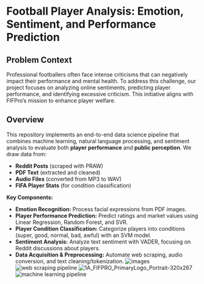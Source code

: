 # Football Player Analysis: Emotion, Sentiment, and Performance Prediction

## Problem Context
Professional footballers often face intense criticisms that can negatively impact their performance and mental health. To address this challenge, our project focuses on analyzing online sentiments, predicting player performance, and identifying excessive criticism. This initiative aligns with FIFPro’s mission to enhance player welfare.

## Overview
This repository implements an end-to-end data science pipeline that combines machine learning, natural language processing, and sentiment analysis to evaluate both **player performance** and **public perception**. We draw data from:
- **Reddit Posts** (scraped with PRAW)
- **PDF Text** (extracted and cleaned)
- **Audio Files** (converted from MP3 to WAV)
- **FIFA Player Stats** (for condition classification)

**Key Components:**
- **Emotion Recognition:** Process facial expressions from PDF images.
- **Player Performance Prediction:** Predict ratings and market values using Linear Regression, Random Forest, and SVR.
- **Player Condition Classification:** Categorize players into conditions (super, good, normal, bad, awful) with an SVM model.
- **Sentiment Analysis:** Analyze text sentiment with VADER, focusing on Reddit discussions about players.
- **Data Acquisition & Preprocessing:** Automate web scraping, audio conversion, and text cleaning/tokenization.
![images](https://github.com/user-attachments/assets/bd739590-2513-44ab-b772-0a3971444d1c)
![web scraping pipeline](https://github.com/user-attachments/assets/a2396cc9-c882-4e21-838a-26381224ec73)
![1A_FIFPRO_PrimaryLogo_Portrait-320x267](https://github.com/user-attachments/assets/a2e77a0a-b56b-4a7d-bb6b-4ae282574a6b)
![machine learning pipeline](https://github.com/user-attachments/assets/8de344c0-c3be-4226-8374-f62cf351f357)
